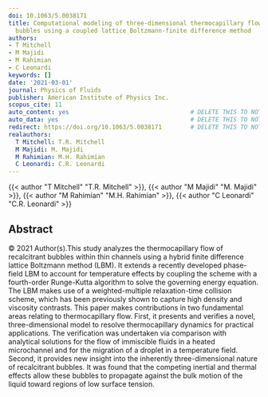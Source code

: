 ```yaml
---
doi: 10.1063/5.0038171
title: Computational modeling of three-dimensional thermocapillary flow of recalcitrant
  bubbles using a coupled lattice Boltzmann-finite difference method
authors:
- T Mitchell
- M Majidi
- M Rahimian
- C Leonardi
keywords: []
date: '2021-03-01'
journal: Physics of Fluids
publisher: American Institute of Physics Inc.
scopus_cite: 11
auto_content: yes                                  # DELETE THIS TO NOT AUTO GENERATE CONTENT
auto_data: yes                                     # DELETE THIS TO NOT AUTO GENERATE METADATA
redirect: https://doi.org/10.1063/5.0038171        # DELETE THIS TO NOT REDIRECT
realauthors:
  T Mitchell: T.R. Mitchell
  M Majidi: M. Majidi
  M Rahimian: M.H. Rahimian
  C Leonardi: C.R. Leonardi
---
```

{{< author "T Mitchell" "T.R. Mitchell" >}}, {{< author "M Majidi" "M. Majidi" >}}, {{< author "M Rahimian" "M.H. Rahimian" >}}, {{< author "C Leonardi" "C.R. Leonardi" >}}

## Abstract
© 2021 Author(s).This study analyzes the thermocapillary flow of recalcitrant bubbles within thin channels using a hybrid finite difference lattice Boltzmann method (LBM). It extends a recently developed phase-field LBM to account for temperature effects by coupling the scheme with a fourth-order Runge-Kutta algorithm to solve the governing energy equation. The LBM makes use of a weighted-multiple relaxation-time collision scheme, which has been previously shown to capture high density and viscosity contrasts. This paper makes contributions in two fundamental areas relating to thermocapillary flow. First, it presents and verifies a novel, three-dimensional model to resolve thermocapillary dynamics for practical applications. The verification was undertaken via comparison with analytical solutions for the flow of immiscible fluids in a heated microchannel and for the migration of a droplet in a temperature field. Second, it provides new insight into the inherently three-dimensional nature of recalcitrant bubbles. It was found that the competing inertial and thermal effects allow these bubbles to propagate against the bulk motion of the liquid toward regions of low surface tension.
